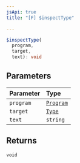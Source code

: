 ```yaml
---
jsApi: true
title: "[F] $inspectType"

---
```

```ts
$inspectType(
  program,
  target,
  text): void
```

## Parameters

| Parameter | Type |
| :------ | :------ |
| `program` | [`Program`](Interface.Program.md) |
| `target` | [`Type`](Type.Type.md) |
| `text` | `string` |

## Returns

`void`
